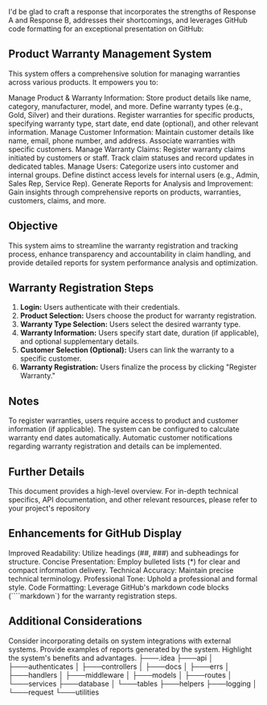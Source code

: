 I'd be glad to craft a response that incorporates the strengths of Response A and Response B, addresses their shortcomings, and leverages GitHub code formatting for an exceptional presentation on GitHub:

## Product Warranty Management System

This system offers a comprehensive solution for managing warranties across various products. It empowers you to:

Manage Product & Warranty Information:
Store product details like name, category, manufacturer, model, and more.
Define warranty types (e.g., Gold, Silver) and their durations.
Register warranties for specific products, specifying warranty type, start date, end date (optional), and other relevant information.
Manage Customer Information:
Maintain customer details like name, email, phone number, and address.
Associate warranties with specific customers.
Manage Warranty Claims:
Register warranty claims initiated by customers or staff.
Track claim statuses and record updates in dedicated tables.
Manage Users:
Categorize users into customer and internal groups.
Define distinct access levels for internal users (e.g., Admin, Sales Rep, Service Rep).
Generate Reports for Analysis and Improvement:
Gain insights through comprehensive reports on products, warranties, customers, claims, and more.
## Objective

This system aims to streamline the warranty registration and tracking process, enhance transparency and accountability in claim handling, and provide detailed reports for system performance analysis and optimization.

## Warranty Registration Steps

1. **Login:** Users authenticate with their credentials.
2. **Product Selection:** Users choose the product for warranty registration.
3. **Warranty Type Selection:** Users select the desired warranty type.
4. **Warranty Information:** Users specify start date, duration (if applicable), and optional supplementary details.
5. **Customer Selection (Optional):** Users can link the warranty to a specific customer.
6. **Warranty Registration:** Users finalize the process by clicking "Register Warranty."
## Notes

To register warranties, users require access to product and customer information (if applicable).
The system can be configured to calculate warranty end dates automatically.
Automatic customer notifications regarding warranty registration and details can be implemented.
## Further Details

This document provides a high-level overview. For in-depth technical specifics, API documentation, and other relevant resources, please refer to your project's repository

## Enhancements for GitHub Display

Improved Readability: Utilize headings (##, ###) and subheadings for structure.
Concise Presentation: Employ bulleted lists (*) for clear and compact information delivery.
Technical Accuracy: Maintain precise technical terminology.
Professional Tone: Uphold a professional and formal style.
Code Formatting: Leverage GitHub's markdown code blocks (````markdown`) for the warranty registration steps.
## Additional Considerations

Consider incorporating details on system integrations with external systems.
Provide examples of reports generated by the system.
Highlight the system's benefits and advantages.
├───.idea
├───api
│   ├───authenticates
│   ├───controllers
│   ├───docs
│   ├───errs
│   ├───handlers
│   ├───middleware
│   ├───models
│   ├───routes
│   └───services
├───database
│   └───tables
├───helpers
├───logging
│   └───request
└───utilities
